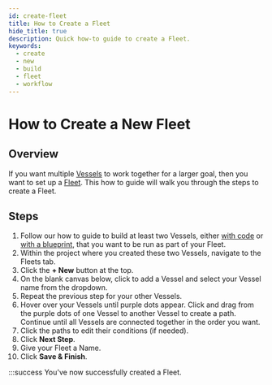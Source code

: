 ```yaml
---
id: create-fleet
title: How to Create a Fleet
hide_title: true
description: Quick how-to guide to create a Fleet.
keywords:
  - create
  - new
  - build
  - fleet
  - workflow
---
```


# How to Create a New Fleet

## Overview

If you want multiple [Vessels](../../reference/vessels.md) to work together for a larger goal, then you want to set up a [Fleet](../../reference/fleets.md). This how to guide will walk you through the steps to create a Fleet.

## Steps

1. Follow our how to guide to build at least two Vessels, either [with code](../vessels/build-vessel-code.md) or [with a blueprint](../vessels/build-vessel-blueprint.md), that you want to be run as part of your Fleet.
2. Within the project where you created these two Vessels, navigate to the Fleets tab.
3. Click the **+ New** button at the top.
4. On the blank canvas below, click to add a Vessel and select your Vessel name from the dropdown.
5. Repeat the previous step for your other Vessels.
6. Hover over your Vessels until purple dots appear. Click and drag from the purple dots of one Vessel to another Vessel to create a path. Continue until all Vessels are connected together in the order you want.
7. Click the paths to edit their conditions (if needed).
8. Click **Next Step**.
9. Give your Fleet a Name.
10. Click **Save & Finish**.

:::success
You've now successfully created a Fleet.